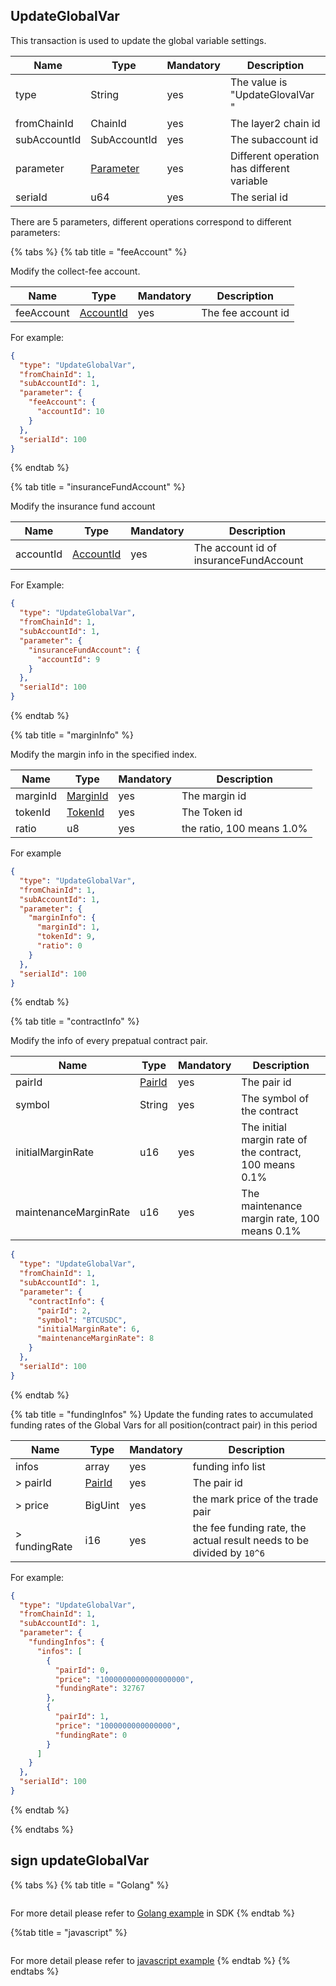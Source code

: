 ## UpdateGlobalVar

This transaction is used to update the global variable settings.

| Name         | Type                    | Mandatory | Description                                |
|--------------|-------------------------|-----------|--------------------------------------------|
| type         | String                  | yes       | The value is "UpdateGlovalVar "            |
| fromChainId  | ChainId                 | yes       | The layer2 chain id                        |
| subAccountId | SubAccountId            | yes       | The subaccount id                          |
| parameter    | [Parameter](#parameter) | yes       | Different operation has different variable |
| seriaId      | u64                     | yes       | The serial id                              |

There are 5 parameters, different operations correspond to different parameters:

{% tabs %}
{% tab title = "feeAccount" %}

Modify the collect-fee account.

| Name       | Type                    | Mandatory | Description        |
|------------|-------------------------|-----------|--------------------|
| feeAccount | [AccountId](#AccountId)| yes       | The fee account id |
 
For example:

```json
{
  "type": "UpdateGlobalVar",
  "fromChainId": 1,
  "subAccountId": 1,
  "parameter": {
    "feeAccount": {
      "accountId": 10
    }
  },
  "serialId": 100
}
```

{% endtab %}

{% tab title = "insuranceFundAccount" %}

Modify the insurance fund account

| Name       | Type                     | Mandatory | Description        |
|-----------|--------------------------|-----------|--------------------|
| accountId | [AccountId](#AccountId)  | yes       | The account id of  insuranceFundAccount|

For Example:

```json
{
  "type": "UpdateGlobalVar",
  "fromChainId": 1,
  "subAccountId": 1,
  "parameter": {
    "insuranceFundAccount": {
      "accountId": 9
    }
  },
  "serialId": 100
}
```
{% endtab %}


{% tab title = "marginInfo" %}

Modify the margin info in the specified index.

| Name     | Type                       | Mandatory | Description        |
|----------|----------------------------|-----|---------------------------|
| marginId | [MarginId](#MarginId)      | yes | The margin id             |
| tokenId  | [TokenId](#TokenId)        | yes | The Token id              |
| ratio    | u8                         | yes |the ratio, 100 means 1.0% |

For example 

```json
{
  "type": "UpdateGlobalVar",
  "fromChainId": 1,
  "subAccountId": 1,
  "parameter": {
    "marginInfo": {
      "marginId": 1,
      "tokenId": 9,
      "ratio": 0
    }
  },
  "serialId": 100
}
```

{% endtab %}


{% tab title = "contractInfo" %}

Modify the info of every prepatual contract pair.

| Name                  | Type     | Mandatory         | Description                                             |
|-----------------------|-------------------|------------|---------------------------------------------------------|
| pairId                | [PairId](#PairId) | yes | The pair id                                             |
| symbol                | String            | yes | The symbol of the contract                              |
| initialMarginRate     | u16               | yes | The initial margin rate of the contract, 100 means 0.1% |
| maintenanceMarginRate | u16               | yes | The maintenance margin rate, 100 means 0.1%             |

```json
{
  "type": "UpdateGlobalVar",
  "fromChainId": 1,
  "subAccountId": 1,
  "parameter": {
    "contractInfo": {
      "pairId": 2,
      "symbol": "BTCUSDC",
      "initialMarginRate": 6,
      "maintenanceMarginRate": 8
    }
  },
  "serialId": 100
}
```

{% endtab %}


{% tab title = "fundingInfos" %}
Update the funding rates to accumulated funding rates of the Global Vars for all position(contract pair) in this period

| Name          | Type  | Mandatory | Description       |
|---------------|-------|-----------|-------------------|
| infos         | array | yes       | funding info list |
| > pairId      | [PairId](#PairId) | yes       | The pair id                                                           |
| > price       | BigUint          | yes       | the mark price of the trade pair                                      |
| > fundingRate | i16         | yes       | the fee funding rate, the actual result needs to be divided by `10^6` |

For example:

```json
{
  "type": "UpdateGlobalVar",
  "fromChainId": 1,
  "subAccountId": 1,
  "parameter": {
    "fundingInfos": {
      "infos": [
        {
          "pairId": 0,
          "price": "1000000000000000000",
          "fundingRate": 32767
        },
        {
          "pairId": 1,
          "price": "1000000000000000",
          "fundingRate": 0
        }
      ]
    }
  },
  "serialId": 100
}
```

{% endtab %}

{% endtabs %}

## sign updateGlobalVar

{% tabs %}
{% tab title = "Golang" %}
```golang

```

For more detail please refer to [Golang example](https://github.com/zkLinkProtocol/zklink_sdk/tree/main/examples/Golang) in SDK
{% endtab %}

{%tab title = "javascript" %}

```javascript

```

For more detail please refer to [javascript example](https://github.com/zkLinkProtocol/zklink_sdk/tree/main/examples/Javascript)
{% endtab %}
{% endtabs %}
